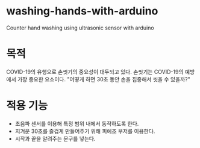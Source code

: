 # washing-hands-with-arduino
Counter hand washing using ultrasonic sensor with arduino





# 목적

COVID-19의 유행으로 손씻기의 중요성이 대두되고 있다.
손씻기는 COVID-19의 예방에서 가장 중요한 요소이다.
"어떻게 하면 30초 동안 손을 집중해서 씻을 수 있을까?"





# 적용 기능

- 초음파 센서를 이용해 특정 범위 내에서 동작하도록 한다.
- 지겨운 30초를 즐겁게 만들어주기 위해 피에조 부저를 이용한다.
- 시작과 끝을 알려주는 문구를 넣는다.
